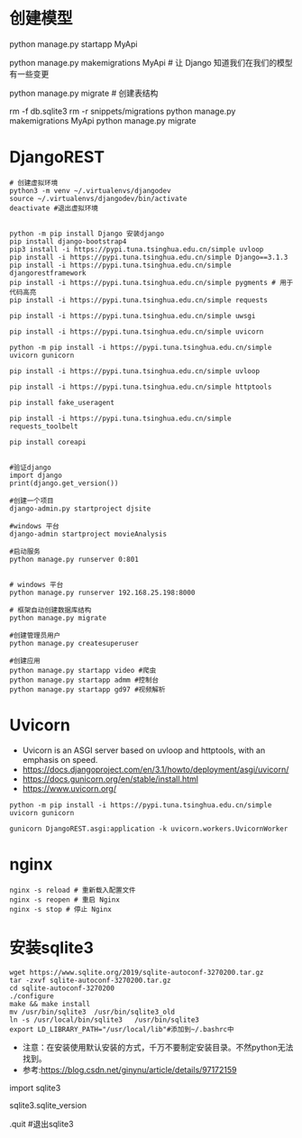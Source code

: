 # 创建模型
python manage.py startapp MyApi




python manage.py makemigrations MyApi  # 让 Django 知道我们在我们的模型有一些变更

python manage.py migrate  # 创建表结构


rm -f db.sqlite3
rm -r snippets/migrations
python manage.py makemigrations MyApi
python manage.py migrate

# DjangoREST
```
# 创建虚拟环境
python3 -m venv ~/.virtualenvs/djangodev
source ~/.virtualenvs/djangodev/bin/activate
deactivate #退出虚拟环境


python -m pip install Django 安装django
pip install django-bootstrap4
pip3 install -i https://pypi.tuna.tsinghua.edu.cn/simple uvloop
pip install -i https://pypi.tuna.tsinghua.edu.cn/simple Django==3.1.3
pip install -i https://pypi.tuna.tsinghua.edu.cn/simple djangorestframework
pip install -i https://pypi.tuna.tsinghua.edu.cn/simple pygments # 用于代码高亮
pip install -i https://pypi.tuna.tsinghua.edu.cn/simple requests

pip install -i https://pypi.tuna.tsinghua.edu.cn/simple uwsgi

pip install -i https://pypi.tuna.tsinghua.edu.cn/simple uvicorn

python -m pip install -i https://pypi.tuna.tsinghua.edu.cn/simple  uvicorn gunicorn

pip install -i https://pypi.tuna.tsinghua.edu.cn/simple uvloop

pip install -i https://pypi.tuna.tsinghua.edu.cn/simple httptools

pip install fake_useragent

pip install -i https://pypi.tuna.tsinghua.edu.cn/simple requests_toolbelt

pip install coreapi


#验证django
import django
print(django.get_version())

#创建一个项目
django-admin.py startproject djsite

#windows 平台
django-admin startproject movieAnalysis

#启动服务
python manage.py runserver 0:801


# windows 平台
python manage.py runserver 192.168.25.198:8000

# 框架自动创建数据库结构
python manage.py migrate

#创建管理员用户
python manage.py createsuperuser

#创建应用
python manage.py startapp video #爬虫
python manage.py startapp admm #控制台
python manage.py startapp gd97 #视频解析

```

# Uvicorn 
- Uvicorn is an ASGI server based on uvloop and httptools, with an emphasis on speed.
- https://docs.djangoproject.com/en/3.1/howto/deployment/asgi/uvicorn/
- https://docs.gunicorn.org/en/stable/install.html
- https://www.uvicorn.org/

```
python -m pip install -i https://pypi.tuna.tsinghua.edu.cn/simple  uvicorn gunicorn

gunicorn DjangoREST.asgi:application -k uvicorn.workers.UvicornWorker

```


# nginx
```
nginx -s reload # 重新载入配置文件
nginx -s reopen # 重启 Nginx
nginx -s stop # 停止 Nginx

```


# 安装sqlite3
```
wget https://www.sqlite.org/2019/sqlite-autoconf-3270200.tar.gz
tar -zxvf sqlite-autoconf-3270200.tar.gz
cd sqlite-autoconf-3270200
./configure
make && make install
mv /usr/bin/sqlite3  /usr/bin/sqlite3_old
ln -s /usr/local/bin/sqlite3   /usr/bin/sqlite3
export LD_LIBRARY_PATH="/usr/local/lib"#添加到~/.bashrc中
```

- 注意：在安装使用默认安装的方式，千万不要制定安装目录。不然python无法找到。
- 参考:https://blog.csdn.net/ginynu/article/details/97172159



import sqlite3

sqlite3.sqlite_version


.quit   #退出sqlite3
